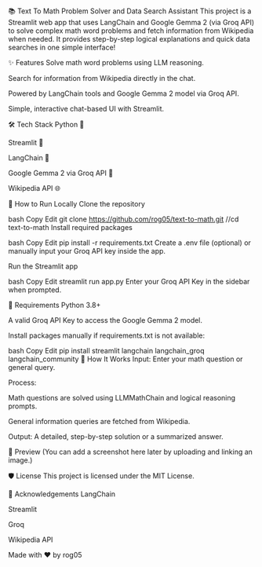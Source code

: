 📚 Text To Math Problem Solver and Data Search Assistant
This project is a Streamlit web app that uses LangChain and Google Gemma 2 (via Groq API) to solve complex math word problems and fetch information from Wikipedia when needed.
It provides step-by-step logical explanations and quick data searches in one simple interface!

✨ Features
Solve math word problems using LLM reasoning.

Search for information from Wikipedia directly in the chat.

Powered by LangChain tools and Google Gemma 2 model via Groq API.

Simple, interactive chat-based UI with Streamlit.

🛠️ Tech Stack
Python 🐍

Streamlit 🎈

LangChain 🔗

Google Gemma 2 via Groq API 🚀

Wikipedia API 🌐

🚀 How to Run Locally
Clone the repository

bash
Copy
Edit
git clone https://github.com/rog05/text-to-math.git
//cd text-to-math
Install required packages

bash
Copy
Edit
pip install -r requirements.txt
Create a .env file (optional) or manually input your Groq API key inside the app.

Run the Streamlit app

bash
Copy
Edit
streamlit run app.py
Enter your Groq API Key in the sidebar when prompted.

🔑 Requirements
Python 3.8+

A valid Groq API Key to access the Google Gemma 2 model.

Install packages manually if requirements.txt is not available:

bash
Copy
Edit
pip install streamlit langchain langchain_groq langchain_community
🧠 How It Works
Input: Enter your math question or general query.

Process:

Math questions are solved using LLMMathChain and logical reasoning prompts.

General information queries are fetched from Wikipedia.

Output: A detailed, step-by-step solution or a summarized answer.

📸 Preview
(You can add a screenshot here later by uploading and linking an image.)

🛡️ License
This project is licensed under the MIT License.

🙌 Acknowledgements
LangChain

Streamlit

Groq

Wikipedia API

Made with ❤️ by rog05

